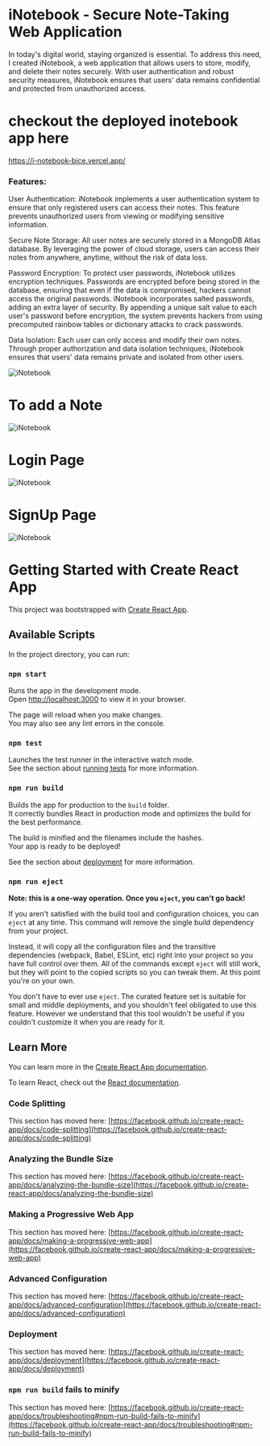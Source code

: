 # iNotebook - Secure Note-Taking Web Application 

In today's digital world, staying organized is essential. To address this need, I created iNotebook, a web application that allows users to store, modify, and delete their notes securely. With user authentication and robust security measures, iNotebook ensures that users' data remains confidential and protected from unauthorized access.

# checkout the deployed inotebook app here
 https://i-notebook-bice.vercel.app/ 

### Features:

User Authentication: iNotebook implements a user authentication system to ensure that only registered users can access their notes. This feature prevents unauthorized users from viewing or modifying sensitive information.

Secure Note Storage: All user notes are securely stored in a MongoDB Atlas database. By leveraging the power of cloud storage, users can access their notes from anywhere, anytime, without the risk of data loss.

Password Encryption: To protect user passwords, iNotebook utilizes encryption techniques. Passwords are encrypted before being stored in the database, ensuring that even if the data is compromised, hackers cannot access the original passwords.  iNotebook incorporates salted passwords, adding an extra layer of security. By appending a unique salt value to each user's password before encryption, the system prevents hackers from using precomputed rainbow tables or dictionary attacks to crack passwords.

Data Isolation: Each user can only access and modify their own notes. Through proper authorization and data isolation techniques, iNotebook ensures that users' data remains private and isolated from other users.

![iNotebook](https://github.com/Vikassoni91/iNotebook/assets/90946288/ae2a5188-63ac-4ebc-a3a6-cc96714a5e7f)

# To add a Note
![iNotebook](https://github.com/Vikassoni91/iNotebook/assets/90946288/b3dc5aa1-1bf5-4c27-b195-5a40b96ddd4d)

# Login Page
![iNotebook](https://github.com/Vikassoni91/iNotebook/assets/90946288/6251cfb1-182c-4a55-9f77-66f9fb7f8167)

# SignUp Page
![iNotebook](https://github.com/Vikassoni91/iNotebook/assets/90946288/1c804c1c-d20a-41ca-9a07-c992cd92bb2b)


# Getting Started with Create React App

This project was bootstrapped with [Create React App](https://github.com/facebook/create-react-app).

## Available Scripts

In the project directory, you can run:

### `npm start`

Runs the app in the development mode.\
Open [http://localhost:3000](http://localhost:3000) to view it in your browser.

The page will reload when you make changes.\
You may also see any lint errors in the console.

### `npm test`

Launches the test runner in the interactive watch mode.\
See the section about [running tests](https://facebook.github.io/create-react-app/docs/running-tests) for more information.

### `npm run build`

Builds the app for production to the `build` folder.\
It correctly bundles React in production mode and optimizes the build for the best performance.

The build is minified and the filenames include the hashes.\
Your app is ready to be deployed!

See the section about [deployment](https://facebook.github.io/create-react-app/docs/deployment) for more information.

### `npm run eject`

**Note: this is a one-way operation. Once you `eject`, you can't go back!**

If you aren't satisfied with the build tool and configuration choices, you can `eject` at any time. This command will remove the single build dependency from your project.

Instead, it will copy all the configuration files and the transitive dependencies (webpack, Babel, ESLint, etc) right into your project so you have full control over them. All of the commands except `eject` will still work, but they will point to the copied scripts so you can tweak them. At this point you're on your own.

You don't have to ever use `eject`. The curated feature set is suitable for small and middle deployments, and you shouldn't feel obligated to use this feature. However we understand that this tool wouldn't be useful if you couldn't customize it when you are ready for it.

## Learn More

You can learn more in the [Create React App documentation](https://facebook.github.io/create-react-app/docs/getting-started).

To learn React, check out the [React documentation](https://reactjs.org/).

### Code Splitting

This section has moved here: [https://facebook.github.io/create-react-app/docs/code-splitting](https://facebook.github.io/create-react-app/docs/code-splitting)

### Analyzing the Bundle Size

This section has moved here: [https://facebook.github.io/create-react-app/docs/analyzing-the-bundle-size](https://facebook.github.io/create-react-app/docs/analyzing-the-bundle-size)

### Making a Progressive Web App

This section has moved here: [https://facebook.github.io/create-react-app/docs/making-a-progressive-web-app](https://facebook.github.io/create-react-app/docs/making-a-progressive-web-app)

### Advanced Configuration

This section has moved here: [https://facebook.github.io/create-react-app/docs/advanced-configuration](https://facebook.github.io/create-react-app/docs/advanced-configuration)

### Deployment

This section has moved here: [https://facebook.github.io/create-react-app/docs/deployment](https://facebook.github.io/create-react-app/docs/deployment)

### `npm run build` fails to minify

This section has moved here: [https://facebook.github.io/create-react-app/docs/troubleshooting#npm-run-build-fails-to-minify](https://facebook.github.io/create-react-app/docs/troubleshooting#npm-run-build-fails-to-minify)
